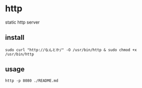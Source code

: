 # http

static http server

## install

```
sudo curl "http://なんとか/" -O /usr/bin/http & sudo chmod +x /usr/bin/http
```

## usage

```
http -p 8080 ./README.md
```